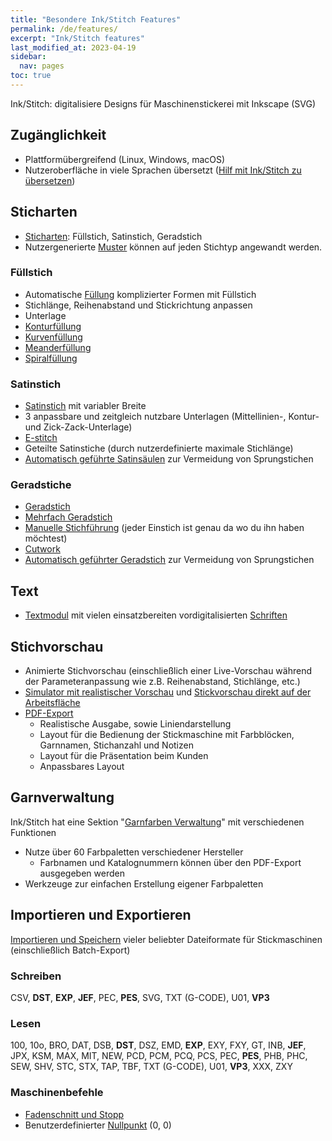 ```yaml
---
title: "Besondere Ink/Stitch Features"
permalink: /de/features/
excerpt: "Ink/Stitch features"
last_modified_at: 2023-04-19
sidebar:
  nav: pages
toc: true
---
```

Ink/Stitch: digitalisiere Designs für Maschinenstickerei mit Inkscape (SVG)

## Zugänglichkeit

* Plattformübergreifend (Linux, Windows, macOS)
* Nutzeroberfläche in viele Sprachen übersetzt ([Hilf mit Ink/Stitch zu übersetzen](https://translate.inkstitch.org))

## Sticharten

* [Sticharten](/de/docs/stitch-library/): Füllstich, Satinstich, Geradstich
* Nutzergenerierte [Muster](/de/docs/stitches/patterns/) können auf jeden Stichtyp angewandt werden.

### Füllstich

* Automatische [Füllung](/de/docs/stitches/fill-stitch/) komplizierter Formen mit Füllstich
* Stichlänge, Reihenabstand und Stickrichtung anpassen
* Unterlage
* [Konturfüllung](/de/docs/stitches/contour-fill/)
* [Kurvenfüllung](/de/docs/stitches/guided-fill/)
* [Meanderfüllung](/de/docs/stitches/meander-fill/)
* [Spiralfüllung](/de/docs/stitches/circular-fill/)

### Satinstich
* [Satinstich](/de/docs/stitches/satin-column/) mit variabler Breite
* 3 anpassbare und zeitgleich nutzbare Unterlagen (Mittellinien-, Kontur- und Zick-Zack-Unterlage)
* [E-stitch](/de/docs/stitches/e-stitch/)
* Geteilte Satinstiche (durch nutzerdefinierte maximale Stichlänge)
* [Automatisch geführte Satinsäulen](/de/docs/satin-tools/) zur Vermeidung von Sprungstichen

### Geradstiche

* [Geradstich](/de/docs/stitches/running-stitch/)
* [Mehrfach Geradstich](/de/docs/stitches/bean-stitch/)
* [Manuelle Stichführung](/de/docs/stitches/manual-stitch/) (jeder Einstich ist genau da wo du ihn haben möchtest)
* [Cutwork](/de/docs/cutwork/)
* [Automatisch geführter Geradstich](/de/docs/stroke-tools/) zur Vermeidung von Sprungstichen

## Text

* [Textmodul](/de/docs/lettering/) mit vielen einsatzbereiten vordigitalisierten [Schriften](/de/fonts/font-library/)

## Stichvorschau

* Animierte Stichvorschau (einschließlich einer Live-Vorschau während der Parameteranpassung wie z.B. Reihenabstand, Stichlänge, etc.)
* [Simulator mit realistischer Vorschau](/de/docs/visualize/) und [Stickvorschau direkt auf der Arbeitsfläche](/de/docs/visualize/)
* [PDF-Export](/de/docs/print-pdf/)
  * Realistische Ausgabe, sowie Liniendarstellung
  * Layout für die Bedienung der Stickmaschine mit Farbblöcken, Garnnamen, Stichanzahl und Notizen
  * Layout für die Präsentation beim Kunden
  * Anpassbares Layout

## Garnverwaltung

Ink/Stitch hat eine Sektion "[Garnfarben Verwaltung](/de/docs/thread-color/)" mit verschiedenen Funktionen

* Nutze über 60 Farbpaletten verschiedener Hersteller
  * Farbnamen und Katalognummern können über den PDF-Export ausgegeben werden
* Werkzeuge zur einfachen Erstellung eigener Farbpaletten

## Importieren und Exportieren

[Importieren und Speichern](/de/docs/import-export/) vieler beliebter Dateiformate für Stickmaschinen (einschließlich Batch-Export)

### Schreiben
CSV, **DST**, **EXP**, **JEF**, PEC, **PES**, SVG, TXT (G-CODE), U01, **VP3**

### Lesen
100, 10o, BRO, DAT, DSB, **DST**, DSZ, EMD, **EXP**, EXY, FXY, GT, INB, **JEF**, JPX, KSM, MAX, MIT, NEW, PCD, PCM, PCQ, PCS, PEC, **PES**, PHB, PHC, SEW, SHV, STC, STX, TAP, TBF, TXT (G-CODE), U01, **VP3**, XXX, ZXY

### Maschinenbefehle

* [Fadenschnitt und Stopp](/de/docs/commands/)
* Benutzerdefinierter [Nullpunkt](/de/docs/commands/) (0, 0)
